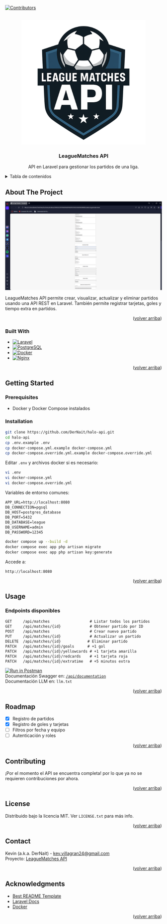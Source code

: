 <!-- Improved compatibility of back to top link: See: https://github.com/othneildrew/Best-README-Template/pull/73 -->
<a id="readme-top"></a>

[![Contributors][contributors-shield]][contributors-url]

<!-- PROJECT LOGO -->
<br />
<div align="center">
  <a href="https://github.com/DerNait/halo-api">
    <img src="logo.png" alt="Logo" width="400" height="400">
  </a>

<h3 align="center">LeagueMatches API</h3>

  <p align="center">
    API en Laravel para gestionar los partidos de una liga.
  </p>
</div>


<details>
  <summary>Tabla de contenidos</summary>
  <ol>
    <li><a href="#about-the-project">Acerca del proyecto</a>
      <ul><li><a href="#built-with">Tecnologías</a></li></ul>
    </li>
    <li><a href="#getting-started">Comenzando</a>
      <ul>
        <li><a href="#prerequisites">Requisitos previos</a></li>
        <li><a href="#installation">Instalación</a></li>
      </ul>
    </li>
    <li><a href="#usage">Uso</a></li>
    <li><a href="#roadmap">Roadmap</a></li>
    <li><a href="#contributing">Contribuciones</a></li>
    <li><a href="#license">Licencia</a></li>
    <li><a href="#contact">Contacto</a></li>
    <li><a href="#acknowledgments">Agradecimientos</a></li>
  </ol>
</details>


## About The Project

![LeagueMatches Frontend](image.png)

LeagueMatches API permite crear, visualizar, actualizar y eliminar partidos usando una API REST en Laravel. También permite registrar tarjetas, goles y tiempo extra en partidos.

<p align="right">(<a href="#readme-top">volver arriba</a>)</p>


### Built With

* [![Laravel][Laravel.com]][Laravel-url]
* [![PostgreSQL][PostgreSQL.com]][PostgreSQL-url]
* [![Docker][Docker.com]][Docker-url]
* [![Nginx][Nginx.com]][Nginx-url]

<p align="right">(<a href="#readme-top">volver arriba</a>)</p>


## Getting Started

### Prerequisites

- Docker y Docker Compose instalados

### Installation

```bash
git clone https://github.com/DerNait/halo-api.git
cd halo-api
cp .env.example .env
cp docker-compose.yml.example docker-compose.yml
cp docker-compose.override.yml.example docker-compose.override.yml
```

Editar `.env` y archivos docker si es necesario:
```bash
vi .env
vi docker-compose.yml
vi docker-compose.override.yml
```

Variables de entorno comunes:
```dotenv
APP_URL=http://localhost:8080
DB_CONNECTION=pgsql
DB_HOST=postgres_database
DB_PORT=5432
DB_DATABASE=league
DB_USERNAME=admin
DB_PASSWORD=12345
```

```bash
docker compose up --build -d
docker compose exec app php artisan migrate
docker compose exec app php artisan key:generate
```

Accede a:
```
http://localhost:8080
```

<p align="right">(<a href="#readme-top">volver arriba</a>)</p>


## Usage

### Endpoints disponibles

```http
GET     /api/matches                  # Listar todos los partidos
GET     /api/matches/{id}             # Obtener partido por ID
POST    /api/matches                  # Crear nuevo partido
PUT     /api/matches/{id}             # Actualizar un partido
DELETE  /api/matches/{id}            # Eliminar partido
PATCH   /api/matches/{id}/goals      # +1 gol
PATCH   /api/matches/{id}/yellowcards # +1 tarjeta amarilla
PATCH   /api/matches/{id}/redcards    # +1 tarjeta roja
PATCH   /api/matches/{id}/extratime   # +5 minutos extra
```

[![Run in Postman](https://img.shields.io/badge/-Ver%20en%20Postman-orange?style=for-the-badge&logo=postman)](https://www.postman.com/grey-escape-180059/workspace/league-matches-api/collection/42793565-b6da809f-76f7-4484-a850-21963d84a28b?action=share&creator=42793565)
<br>
Documentación Swagger en: [`/api/documentation`](http://localhost:8080/api/documentation)  
Documentación LLM en: `llm.txt`

<p align="right">(<a href="#readme-top">volver arriba</a>)</p>


## Roadmap

- [x] Registro de partidos
- [x] Registro de goles y tarjetas
- [ ] Filtros por fecha y equipo
- [ ] Autenticación y roles

<p align="right">(<a href="#readme-top">volver arriba</a>)</p>


## Contributing

¡Por el momento el API se encuentra completa! por lo que ya no se requieren contribuciones por ahora.

<p align="right">(<a href="#readme-top">volver arriba</a>)</p>


## License

Distribuido bajo la licencia MIT. Ver `LICENSE.txt` para más info.

<p align="right">(<a href="#readme-top">volver arriba</a>)</p>


## Contact

Kevin (a.k.a. DerNait) - kev.villagran24@gmail.com  
Proyecto: [LeagueMatches API](https://github.com/DerNait/league-matches-api)

<p align="right">(<a href="#readme-top">volver arriba</a>)</p>


## Acknowledgments

- [Best README Template](https://github.com/othneildrew/Best-README-Template)
- [Laravel Docs](https://laravel.com/docs)
- [Docker](https://docs.docker.com/)

<p align="right">(<a href="#readme-top">volver arriba</a>)</p>


<!-- MARKDOWN LINKS & IMAGES -->
[Laravel.com]: https://img.shields.io/badge/Laravel-FF2D20?style=for-the-badge&logo=laravel&logoColor=white
[Laravel-url]: https://laravel.com

[contributors-shield]: https://img.shields.io/github/contributors/DerNait/halo-api.svg?style=for-the-badge
[contributors-url]: https://github.com/DerNait/

[product-screenshot]: image.png

[PostgreSQL.com]: https://img.shields.io/badge/PostgreSQL-336791?style=for-the-badge&logo=postgresql&logoColor=white
[PostgreSQL-url]: https://www.postgresql.org/

[Docker.com]: https://img.shields.io/badge/Docker-2496ED?style=for-the-badge&logo=docker&logoColor=white
[Docker-url]: https://www.docker.com/

[Nginx.com]: https://img.shields.io/badge/Nginx-009639?style=for-the-badge&logo=nginx&logoColor=white
[Nginx-url]: https://www.nginx.com/
